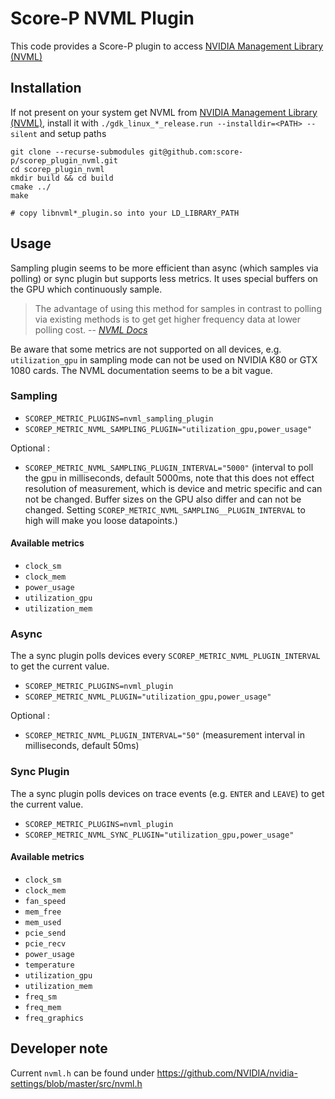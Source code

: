 # Score-P NVML Plugin
This code provides a Score-P plugin to access [NVIDIA Management Library (NVML)](https://developer.nvidia.com/nvidia-management-library-nvml)

## Installation
If not present on your system get NVML from [NVIDIA Management Library (NVML)](https://developer.nvidia.com/nvidia-management-library-nvml), install it with
`./gdk_linux_*_release.run --installdir=<PATH> --silent`
and setup paths

```
git clone --recurse-submodules git@github.com:score-p/scorep_plugin_nvml.git
cd scorep_plugin_nvml
mkdir build && cd build
cmake ../
make

# copy libnvml*_plugin.so into your LD_LIBRARY_PATH
```


## Usage
Sampling plugin seems to be more efficient than async (which samples via polling) or sync plugin but supports less
metrics. It uses special buffers on the GPU which continuously sample.

> The advantage of using this method for samples in contrast to polling via existing methods is to get get higher frequency data at lower polling cost. 
> -- <cite>[NVML Docs](https://docs.nvidia.com/deploy/nvml-api/group__nvmlDeviceQueries.html#group__nvmlDeviceQueries_1gb7d2a6d2a9b4584cd985765d1ff46c94) </cite>

Be aware that some metrics are not supported on all devices, e.g. `utilization_gpu` in sampling mode can not be used on
NVIDIA K80 or GTX 1080 cards. The NVML documentation seems to be a bit vague.
### Sampling

- `SCOREP_METRIC_PLUGINS=nvml_sampling_plugin`
- `SCOREP_METRIC_NVML_SAMPLING_PLUGIN="utilization_gpu,power_usage"`
    
Optional :

- `SCOREP_METRIC_NVML_SAMPLING_PLUGIN_INTERVAL="5000"` (interval to poll the gpu in milliseconds, default 5000ms, note
  that this does not effect resolution of measurement, which is device and metric specific and can not be changed.
  Buffer sizes on the GPU also differ and can not be changed. Setting `SCOREP_METRIC_NVML_SAMPLING__PLUGIN_INTERVAL` to
  high will make you loose datapoints.)

#### Available metrics
- `clock_sm`
- `clock_mem`
- `power_usage`
- `utilization_gpu`
- `utilization_mem`

### Async

The a sync plugin polls devices every `SCOREP_METRIC_NVML_PLUGIN_INTERVAL` to get the current value.

- `SCOREP_METRIC_PLUGINS=nvml_plugin`
- `SCOREP_METRIC_NVML_PLUGIN="utilization_gpu,power_usage"`
    
Optional :
- `SCOREP_METRIC_NVML_PLUGIN_INTERVAL="50"` (measurement interval in milliseconds, default 50ms)
    
### Sync Plugin

The a sync plugin polls devices on trace events (e.g. `ENTER` and `LEAVE`) to get the current value.
- `SCOREP_METRIC_PLUGINS=nvml_plugin` 
- `SCOREP_METRIC_NVML_SYNC_PLUGIN="utilization_gpu,power_usage"`

#### Available metrics
- `clock_sm`
- `clock_mem`
- `fan_speed`
- `mem_free`
- `mem_used`
- `pcie_send`
- `pcie_recv`
- `power_usage`
- `temperature`
- `utilization_gpu`
- `utilization_mem`
- `freq_sm`
- `freq_mem`
- `freq_graphics`

## Developer note 
Current `nvml.h` can be found under 
https://github.com/NVIDIA/nvidia-settings/blob/master/src/nvml.h
